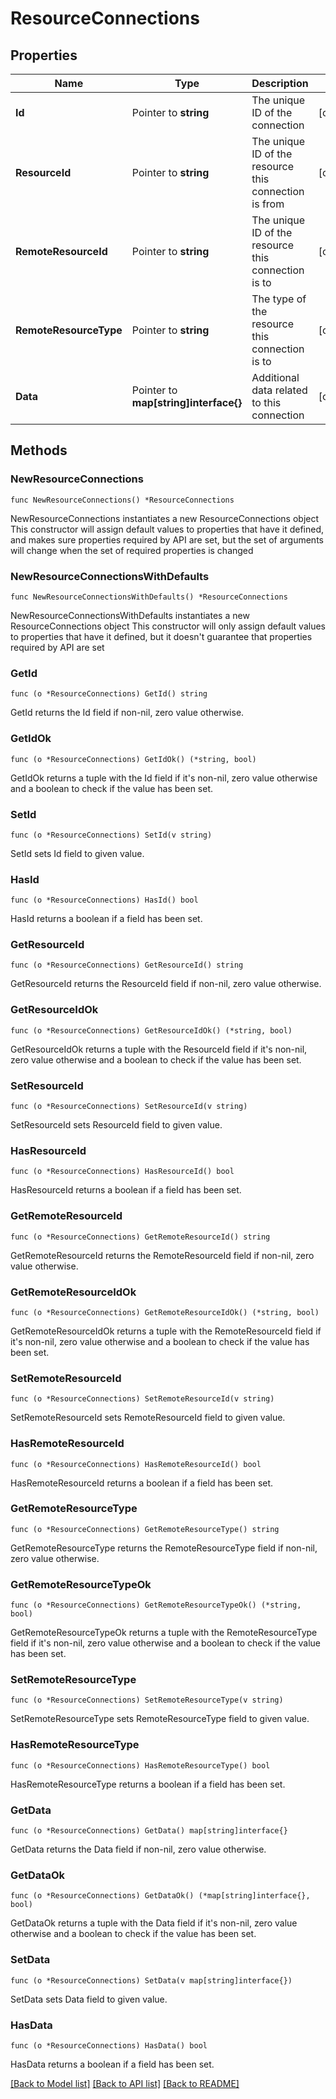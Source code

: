 # ResourceConnections

## Properties

Name | Type | Description | Notes
------------ | ------------- | ------------- | -------------
**Id** | Pointer to **string** | The unique ID of the connection | [optional] 
**ResourceId** | Pointer to **string** | The unique ID of the resource this connection is from | [optional] 
**RemoteResourceId** | Pointer to **string** | The unique ID of the resource this connection is to | [optional] 
**RemoteResourceType** | Pointer to **string** | The type of the resource this connection is to | [optional] 
**Data** | Pointer to **map[string]interface{}** | Additional data related to this connection | [optional] 

## Methods

### NewResourceConnections

`func NewResourceConnections() *ResourceConnections`

NewResourceConnections instantiates a new ResourceConnections object
This constructor will assign default values to properties that have it defined,
and makes sure properties required by API are set, but the set of arguments
will change when the set of required properties is changed

### NewResourceConnectionsWithDefaults

`func NewResourceConnectionsWithDefaults() *ResourceConnections`

NewResourceConnectionsWithDefaults instantiates a new ResourceConnections object
This constructor will only assign default values to properties that have it defined,
but it doesn't guarantee that properties required by API are set

### GetId

`func (o *ResourceConnections) GetId() string`

GetId returns the Id field if non-nil, zero value otherwise.

### GetIdOk

`func (o *ResourceConnections) GetIdOk() (*string, bool)`

GetIdOk returns a tuple with the Id field if it's non-nil, zero value otherwise
and a boolean to check if the value has been set.

### SetId

`func (o *ResourceConnections) SetId(v string)`

SetId sets Id field to given value.

### HasId

`func (o *ResourceConnections) HasId() bool`

HasId returns a boolean if a field has been set.

### GetResourceId

`func (o *ResourceConnections) GetResourceId() string`

GetResourceId returns the ResourceId field if non-nil, zero value otherwise.

### GetResourceIdOk

`func (o *ResourceConnections) GetResourceIdOk() (*string, bool)`

GetResourceIdOk returns a tuple with the ResourceId field if it's non-nil, zero value otherwise
and a boolean to check if the value has been set.

### SetResourceId

`func (o *ResourceConnections) SetResourceId(v string)`

SetResourceId sets ResourceId field to given value.

### HasResourceId

`func (o *ResourceConnections) HasResourceId() bool`

HasResourceId returns a boolean if a field has been set.

### GetRemoteResourceId

`func (o *ResourceConnections) GetRemoteResourceId() string`

GetRemoteResourceId returns the RemoteResourceId field if non-nil, zero value otherwise.

### GetRemoteResourceIdOk

`func (o *ResourceConnections) GetRemoteResourceIdOk() (*string, bool)`

GetRemoteResourceIdOk returns a tuple with the RemoteResourceId field if it's non-nil, zero value otherwise
and a boolean to check if the value has been set.

### SetRemoteResourceId

`func (o *ResourceConnections) SetRemoteResourceId(v string)`

SetRemoteResourceId sets RemoteResourceId field to given value.

### HasRemoteResourceId

`func (o *ResourceConnections) HasRemoteResourceId() bool`

HasRemoteResourceId returns a boolean if a field has been set.

### GetRemoteResourceType

`func (o *ResourceConnections) GetRemoteResourceType() string`

GetRemoteResourceType returns the RemoteResourceType field if non-nil, zero value otherwise.

### GetRemoteResourceTypeOk

`func (o *ResourceConnections) GetRemoteResourceTypeOk() (*string, bool)`

GetRemoteResourceTypeOk returns a tuple with the RemoteResourceType field if it's non-nil, zero value otherwise
and a boolean to check if the value has been set.

### SetRemoteResourceType

`func (o *ResourceConnections) SetRemoteResourceType(v string)`

SetRemoteResourceType sets RemoteResourceType field to given value.

### HasRemoteResourceType

`func (o *ResourceConnections) HasRemoteResourceType() bool`

HasRemoteResourceType returns a boolean if a field has been set.

### GetData

`func (o *ResourceConnections) GetData() map[string]interface{}`

GetData returns the Data field if non-nil, zero value otherwise.

### GetDataOk

`func (o *ResourceConnections) GetDataOk() (*map[string]interface{}, bool)`

GetDataOk returns a tuple with the Data field if it's non-nil, zero value otherwise
and a boolean to check if the value has been set.

### SetData

`func (o *ResourceConnections) SetData(v map[string]interface{})`

SetData sets Data field to given value.

### HasData

`func (o *ResourceConnections) HasData() bool`

HasData returns a boolean if a field has been set.


[[Back to Model list]](../README.md#documentation-for-models) [[Back to API list]](../README.md#documentation-for-api-endpoints) [[Back to README]](../README.md)


